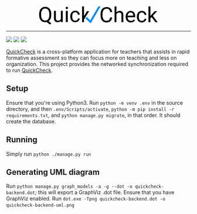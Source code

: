 <p align="center">
    <img src="assets/QuickCheckLogo.svg"
        height="50">
</p>

---


<a href="https://www.djangoproject.com/" alt="Flutter"><img src="https://img.shields.io/badge/DJANGO-REST-ff1709?style=for-the-badge&logo=django&logoColor=white&color=ff1709&labelColor=gray" /></a> 
<a href="https://github.com/tonydoesathing/quickcheck-backend/releases" alt="Figma"><img src="https://img.shields.io/github/v/release/tonydoesathing/quickcheck-backend" /></a>
<a href="https://github.com/tonydoesathing/quickcheck-backend" alt="Figma"><img src="https://img.shields.io/github/last-commit/tonydoesathing/quickcheck-backend" /></a> 

[QuickCheck](https://github.com/tonydoesathing/quickcheck) is a cross-platform application for teachers that assists in rapid formative assessment so they can focus more on teaching and less on organization. This project provides the networked synchronization required to run [QuickCheck](https://github.com/tonydoesathing/quickcheck).

## Setup
Ensure that you're using Python3.
Run `python -m venv .env` in the source directory, and then `.env/Scripts/activate`, `python -m pip install -r requirements.txt`, and `python manage.py migrate`, in that order. It should create the database.

## Running
Simply run `python ./manage.py run`

## Generating UML diagram
Run `python manage.py graph_models -a -g --dot -o quickcheck-backend.dot`; this will export a GraphViz .dot file.
Ensure that you have GraphViz enabled.
Run `dot.exe -Tpng quickcheck-backend.dot -o quickcheck-backend-uml.png`